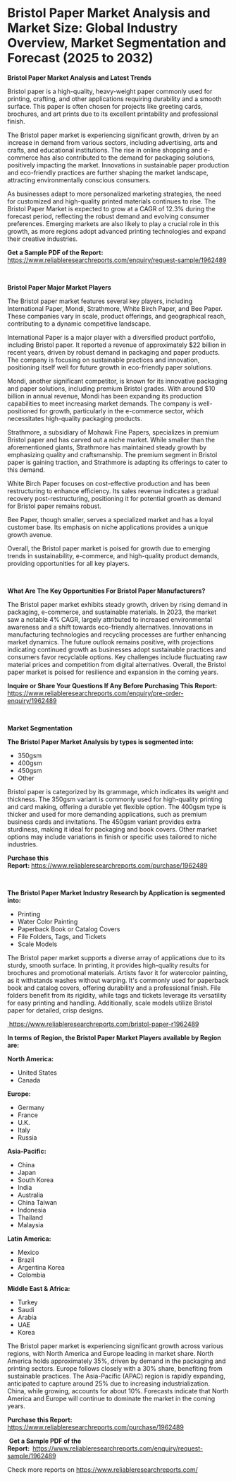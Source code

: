 <p><h1>Bristol Paper Market Analysis and Market Size: Global Industry Overview, Market Segmentation and Forecast (2025 to 2032)</h1></p><p><strong>Bristol Paper Market Analysis and Latest Trends</strong></p>
<p><p>Bristol paper is a high-quality, heavy-weight paper commonly used for printing, crafting, and other applications requiring durability and a smooth surface. This paper is often chosen for projects like greeting cards, brochures, and art prints due to its excellent printability and professional finish.</p><p>The Bristol paper market is experiencing significant growth, driven by an increase in demand from various sectors, including advertising, arts and crafts, and educational institutions. The rise in online shopping and e-commerce has also contributed to the demand for packaging solutions, positively impacting the market. Innovations in sustainable paper production and eco-friendly practices are further shaping the market landscape, attracting environmentally conscious consumers.</p><p>As businesses adapt to more personalized marketing strategies, the need for customized and high-quality printed materials continues to rise. The Bristol Paper Market is expected to grow at a CAGR of 12.3% during the forecast period, reflecting the robust demand and evolving consumer preferences. Emerging markets are also likely to play a crucial role in this growth, as more regions adopt advanced printing technologies and expand their creative industries.</p></p>
<p><strong>Get a Sample PDF of the Report:&nbsp;</strong> <a href="https://www.reliableresearchreports.com/enquiry/request-sample/1962489?utm_campaign=2937&utm_medium=2&utm_source=Github&utm_content=ia&utm_term=31032025&utm_id=bristol-paper">https://www.reliableresearchreports.com/enquiry/request-sample/1962489</a></p>
<p>&nbsp;</p>
<p><strong>Bristol Paper Major Market Players</strong></p>
<p><p>The Bristol paper market features several key players, including International Paper, Mondi, Strathmore, White Birch Paper, and Bee Paper. These companies vary in scale, product offerings, and geographical reach, contributing to a dynamic competitive landscape.</p><p>International Paper is a major player with a diversified product portfolio, including Bristol paper. It reported a revenue of approximately $22 billion in recent years, driven by robust demand in packaging and paper products. The company is focusing on sustainable practices and innovation, positioning itself well for future growth in eco-friendly paper solutions.</p><p>Mondi, another significant competitor, is known for its innovative packaging and paper solutions, including premium Bristol grades. With around $10 billion in annual revenue, Mondi has been expanding its production capabilities to meet increasing market demands. The company is well-positioned for growth, particularly in the e-commerce sector, which necessitates high-quality packaging products.</p><p>Strathmore, a subsidiary of Mohawk Fine Papers, specializes in premium Bristol paper and has carved out a niche market. While smaller than the aforementioned giants, Strathmore has maintained steady growth by emphasizing quality and craftsmanship. The premium segment in Bristol paper is gaining traction, and Strathmore is adapting its offerings to cater to this demand.</p><p>White Birch Paper focuses on cost-effective production and has been restructuring to enhance efficiency. Its sales revenue indicates a gradual recovery post-restructuring, positioning it for potential growth as demand for Bristol paper remains robust.</p><p>Bee Paper, though smaller, serves a specialized market and has a loyal customer base. Its emphasis on niche applications provides a unique growth avenue.</p><p>Overall, the Bristol paper market is poised for growth due to emerging trends in sustainability, e-commerce, and high-quality product demands, providing opportunities for all key players.</p></p>
<p>&nbsp;</p>
<p><strong>What Are The Key Opportunities For Bristol Paper Manufacturers?</strong></p>
<p><p>The Bristol paper market exhibits steady growth, driven by rising demand in packaging, e-commerce, and sustainable materials. In 2023, the market saw a notable 4% CAGR, largely attributed to increased environmental awareness and a shift towards eco-friendly alternatives. Innovations in manufacturing technologies and recycling processes are further enhancing market dynamics. The future outlook remains positive, with projections indicating continued growth as businesses adopt sustainable practices and consumers favor recyclable options. Key challenges include fluctuating raw material prices and competition from digital alternatives. Overall, the Bristol paper market is poised for resilience and expansion in the coming years.</p></p>
<p><strong>Inquire or Share Your Questions If Any Before Purchasing This Report:</strong> <a href="https://www.reliableresearchreports.com/enquiry/pre-order-enquiry/1962489?utm_campaign=2937&utm_medium=2&utm_source=Github&utm_content=ia&utm_term=31032025&utm_id=bristol-paper">https://www.reliableresearchreports.com/enquiry/pre-order-enquiry/1962489</a></p>
<p>&nbsp;</p>
<p><strong>Market Segmentation</strong></p>
<p><strong>The Bristol Paper Market Analysis by types is segmented into:</strong></p>
<p><ul><li>350gsm</li><li>400gsm</li><li>450gsm</li><li>Other</li></ul></p>
<p><p>Bristol paper is categorized by its grammage, which indicates its weight and thickness. The 350gsm variant is commonly used for high-quality printing and card making, offering a durable yet flexible option. The 400gsm type is thicker and used for more demanding applications, such as premium business cards and invitations. The 450gsm variant provides extra sturdiness, making it ideal for packaging and book covers. Other market options may include variations in finish or specific uses tailored to niche industries.</p></p>
<p><strong>Purchase this Report:&nbsp;</strong><a href="https://www.reliableresearchreports.com/purchase/1962489?utm_campaign=2937&utm_medium=2&utm_source=Github&utm_content=ia&utm_term=31032025&utm_id=bristol-paper">https://www.reliableresearchreports.com/purchase/1962489</a></p>
<p>&nbsp;</p>
<p><strong>The Bristol Paper Market Industry Research by Application is segmented into:</strong></p>
<p><ul><li>Printing</li><li>Water Color Painting</li><li>Paperback Book or Catalog Covers</li><li>File Folders, Tags, and Tickets</li><li>Scale Models</li></ul></p>
<p><p>The Bristol paper market supports a diverse array of applications due to its sturdy, smooth surface. In printing, it provides high-quality results for brochures and promotional materials. Artists favor it for watercolor painting, as it withstands washes without warping. It's commonly used for paperback book and catalog covers, offering durability and a professional finish. File folders benefit from its rigidity, while tags and tickets leverage its versatility for easy printing and handling. Additionally, scale models utilize Bristol paper for detailed, crisp designs.</p></p>
<p><a href="https://www.reliableresearchreports.com/bristol-paper-r1962489?utm_campaign=2937&utm_medium=2&utm_source=Github&utm_content=ia&utm_term=31032025&utm_id=bristol-paper">&nbsp;https://www.reliableresearchreports.com/bristol-paper-r1962489</a></p>
<p><strong>In terms of Region, the Bristol Paper Market Players available by Region are:</strong></p>
<p>
    <p> <strong> North America: </strong>
        <ul>
            <li>United States</li>
            <li>Canada</li>
        </ul>
        </p> 
    <p> <strong> Europe: </strong>
        <ul>
            <li>Germany</li>
            <li>France</li>
            <li>U.K.</li>
            <li>Italy</li>
            <li>Russia</li>
        </ul>
        </p> 
    <p> <strong> Asia-Pacific: </strong>
        <ul>
            <li>China</li>
            <li>Japan</li>
            <li>South Korea</li>
            <li>India</li>
            <li>Australia</li>
            <li>China Taiwan</li>
            <li>Indonesia</li>
            <li>Thailand</li>
            <li>Malaysia</li>
        </ul>
        </p> 
    <p> <strong> Latin America: </strong>
        <ul>
            <li>Mexico</li>
            <li>Brazil</li>
            <li>Argentina Korea</li>
            <li>Colombia</li>
        </ul>
        </p> 
    <p> <strong> Middle East & Africa: </strong>
        <ul>
            <li>Turkey</li>
            <li>Saudi</li>
            <li>Arabia</li>
            <li>UAE</li>
            <li>Korea</li>
        </ul>
    </p>
    </p>
<p><p>The Bristol paper market is experiencing significant growth across various regions, with North America and Europe leading in market share. North America holds approximately 35%, driven by demand in the packaging and printing sectors. Europe follows closely with a 30% share, benefiting from sustainable practices. The Asia-Pacific (APAC) region is rapidly expanding, anticipated to capture around 25% due to increasing industrialization. China, while growing, accounts for about 10%. Forecasts indicate that North America and Europe will continue to dominate the market in the coming years.</p></p>
<p><strong>Purchase this Report: </strong><a href="https://www.reliableresearchreports.com/purchase/1962489?utm_campaign=2937&utm_medium=2&utm_source=Github&utm_content=ia&utm_term=31032025&utm_id=bristol-paper">https://www.reliableresearchreports.com/purchase/1962489</a></p>
<p>&nbsp;<strong>Get a Sample PDF of the Report:&nbsp;&nbsp;</strong><a href="https://www.reliableresearchreports.com/enquiry/request-sample/1962489?utm_campaign=2937&utm_medium=2&utm_source=Github&utm_content=ia&utm_term=31032025&utm_id=bristol-paper">https://www.reliableresearchreports.com/enquiry/request-sample/1962489</a></p>
<p><strong></strong></p>
<p>Check more reports on <a href="https://www.reliableresearchreports.com/?utm_campaign=2937&utm_medium=2&utm_source=Github&utm_content=ia&utm_term=31032025&utm_id=bristol-paper">https://www.reliableresearchreports.com/</a></p>
